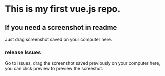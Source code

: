 # This is my first vue.js repo.

## If you need a screenshot in readme

Just drag screenshot saved on your computer here.

### release Issues
Go to issues, drag the screenshot saved previously on your computer here, you can click preview to preview the screeshot.
